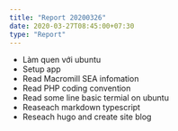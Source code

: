 ```yaml
---
title: "Report 20200326"
date: 2020-03-27T08:45:00+07:30
type: "Report"
---
```



* Làm quen với ubuntu
* Setup app 
* Read Macromill SEA infomation
* Read PHP coding convention
* Read some line basic termial on ubuntu
* Reaseach markdown typescript
* Reseach hugo and create site blog